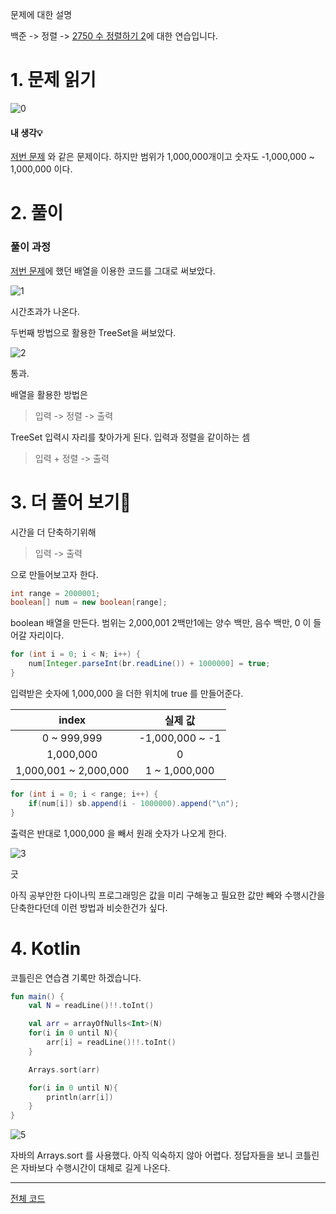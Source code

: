 문제에 대한 설명

백준 -> 정렬 -> <a href="https://www.acmicpc.net/problem/2751" target="_blank">2750 수 정렬하기 2</a>에 대한 연습입니다.

# 1. 문제 읽기

![0](https://user-images.githubusercontent.com/45132207/105111564-812ae180-5b04-11eb-9073-b0a91a4c8a95.png)

#### 내 생각💡

<a href="https://velog.io/@moseoh/백준-수-정렬하기" target="_blank">저번 문제</a> 와 같은 문제이다.
하지만 범위가 1,000,000개이고 숫자도 -1,000,000 ~ 1,000,000 이다.

# 2. 풀이

### 풀이 과정

<a href="https://velog.io/@moseoh/백준-수-정렬하기" target="_blank">저번 문제</a>에 했던 배열을 이용한 코드를 그대로 써보았다. 

![1](https://user-images.githubusercontent.com/45132207/105111568-825c0e80-5b04-11eb-85f3-ea73aa3e6f53.PNG)

시간초과가 나온다.

두번째 방법으로 활용한 TreeSet을 써보았다.

![2](https://user-images.githubusercontent.com/45132207/105111569-825c0e80-5b04-11eb-8ad3-f2bb5dc81173.PNG)

통과.

배열을 활용한 방법은 

> 입력 -> 정렬 -> 출력

TreeSet 입력시 자리를 찾아가게 된다. 입력과 정렬을 같이하는 셈

> 입력 + 정렬 -> 출력


# 3. 더 풀어 보기🚨

시간을 더 단축하기위해 

> 입력 -> 출력

으로 만들어보고자 한다.

```java
int range = 2000001;
boolean[] num = new boolean[range];
```

boolean 배열을 만든다. 범위는 2,000,001
2백만1에는 양수 백만, 음수 백만, 0 이 들어갈 자리이다.

```java
for (int i = 0; i < N; i++) {
    num[Integer.parseInt(br.readLine()) + 1000000] = true;
}
```

입력받은 숫자에 1,000,000 을 더한 위치에 true 를 만들어준다.

|index|실제 값|
|:---:|:---:|
|0 ~ 999,999|-1,000,000 ~ -1|
|1,000,000|0|
|1,000,001 ~ 2,000,000|1 ~ 1,000,000|

```java
for (int i = 0; i < range; i++) {
    if(num[i]) sb.append(i - 1000000).append("\n");
}
```

출력은 반대로 1,000,000 을 빼서 원래 숫자가 나오게 한다.

![3](https://user-images.githubusercontent.com/45132207/105112449-66596c80-5b06-11eb-91ad-9597459d0c4b.PNG)

긋

아직 공부안한 다이나믹 프로그래밍은 값을 미리 구해놓고 필요한 값만 빼와 수행시간을 단축한다던데
이런 방법과 비슷한건가 싶다.

# 4. Kotlin

코틀린은 연습겸 기록만 하겠습니다.

```kotlin
fun main() {
    val N = readLine()!!.toInt()

    val arr = arrayOfNulls<Int>(N)
    for(i in 0 until N){
        arr[i] = readLine()!!.toInt()
    }

    Arrays.sort(arr)

    for(i in 0 until N){
        println(arr[i])
    }
}
```
![5](https://user-images.githubusercontent.com/45132207/105108075-cfd47d80-5afc-11eb-89ca-0aff81079153.jpg)

자바의 Arrays.sort 를 사용했다.
아직 익숙하지 않아 어렵다.
정답자들을 보니 코틀린은 자바보다 수행시간이 대체로 길게 나온다.


---
<a href="https://github.com/azqazq195/Coding-Test/blob/master/src/Baekjun/정렬/수_정렬하기_2.java" target="_blank">전체 코드</a>